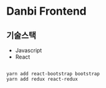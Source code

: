 
# Danbi Frontend

## 기술스택
* Javascript
* React


## 
```
yarn add react-bootstrap bootstrap
yarn add redux react-redux
```